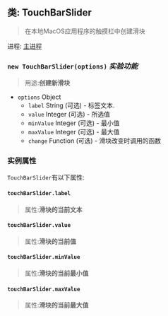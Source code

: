 ## 类: TouchBarSlider

>在本地MacOS应用程序的触摸栏中创建滑块

进程: [主进程](../tutorial/quick-start.md#主进程)            

### `new TouchBarSlider(options)` _实验功能_
>用途:**创建新滑块**

* `options` Object
  * `label` String (可选) - 标签文本.
  * `value` Integer (可选) - 所选值
  * `minValue` Integer (可选) - 最小值
  * `maxValue` Integer (可选) - 最大值
  * `change` Function (可选) - 滑块改变时调用的函数

### 实例属性

 `TouchBarSlider`有以下属性:

#### `touchBarSlider.label`
>属性:**滑块的当前文本**

#### `touchBarSlider.value`
>属性:**滑块的当前值**

#### `touchBarSlider.minValue`
>属性:**滑块的当前最小值**

#### `touchBarSlider.maxValue`
>属性:**滑块的当前最大值**